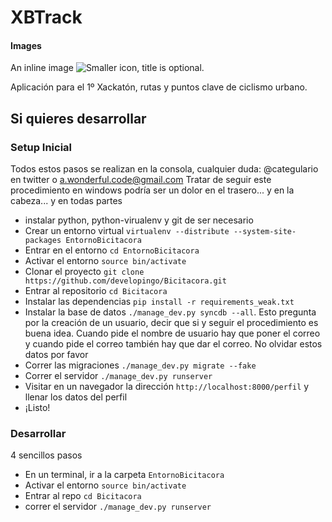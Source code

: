 XBTrack
=======

#### Images

An inline image ![Smaller icon](http://smallerapp.com/favicon.ico "Title here"), title is optional.


Aplicación para el 1º Xackatón, rutas y puntos clave de ciclismo urbano.

## Si quieres desarrollar

### Setup Inicial

Todos estos pasos se realizan en la consola, cualquier duda: @categulario en twitter o a.wonderful.code@gmail.com
Tratar de seguir este procedimiento en windows podría ser un dolor en el trasero... y en la cabeza... y en todas partes

* instalar python, python-virualenv y git de ser necesario
* Crear un entorno virtual `virtualenv --distribute --system-site-packages EntornoBicitacora`
* Entrar en el entorno `cd EntornoBicitacora`
* Activar el entorno `source bin/activate`
* Clonar el proyecto `git clone https://github.com/developingo/Bicitacora.git`
* Entrar al repositorio `cd Bicitacora`
* Instalar las dependencias `pip install -r requirements_weak.txt`
* Instalar la base de datos `./manage_dev.py syncdb --all`.
	Esto pregunta por la creación de un usuario, decir que si y seguir el procedimiento es buena idea. Cuando pide el nombre de usuario hay que poner el correo
	y cuando pide el correo también hay que dar el correo. No olvidar estos datos por favor
* Correr las migraciones `./manage_dev.py migrate --fake`
* Correr el servidor `./manage_dev.py runserver`
* Visitar en un navegador la dirección `http://localhost:8000/perfil` y llenar los datos del perfil
* ¡Listo!

### Desarrollar

4 sencillos pasos

* En un terminal, ir a la carpeta `EntornoBicitacora`
* Activar el entorno `source bin/activate`
* Entrar al repo `cd Bicitacora`
* correr el servidor `./manage_dev.py runserver`
